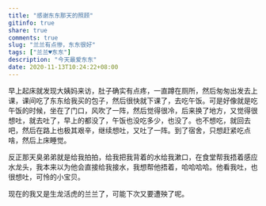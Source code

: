 ```yaml
---
title: "感谢东东那天的照顾"
gitinfo: true
share: true
comments: true
slug: "兰兰有点惨，东东很好"
tags: ["兰兰♥东东"]
description: "今天最爱东东"
date: 2020-11-13T10:24:22+08:00
---
```


早上起床就发现大姨妈来访，肚子确实有点疼，一直蹲在厕所，然后匆匆出发去上课，课间吃了东东给我买的包子，然后很快就下课了，去吃午饭。可是好像就是吃午饭的时候，坐在了门口，风吹了一阵，然后觉得很冷，后来换了地方，又觉得很想吐，就去吐了，早上的都没了，午饭也没吃多少，也没了。也不想吃，就回去吧，然后在路上也极其艰辛，继续想吐，又吐了一阵。到了宿舍，只想赶紧吃点啥，然后上床睡觉。

反正那天臭弟弟就是给我拍拍，给我把我背着的水给我漱口，在食堂帮我捂着感应水龙头，我本来以为他会直接给我接水，我想帮他捂着，哈哈哈哈。他看我吐，也很想吐，可怜的小宝贝。

现在的我又是生龙活虎的兰兰了，可能下次又要遭殃了呢。